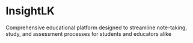# InsightLK
Comprehensive educational platform designed to streamline note-taking, study, and assessment processes for students and educators alike
